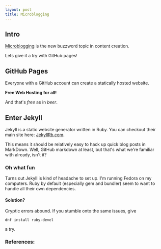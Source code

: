 ```yaml
---
layout: post
title: Microblogging
---
```


## Intro
[Microblogging](http://en.wikipedia.org/wiki/Microblogging) is the new buzzword topic in content creation. 

Lets give it a try with GitHub pages!

## GitHub Pages
Everyone with a GitHub account can create a statically hosted website. 

**Free Web Hosting for all!**

And that's *free* as in *beer*.

## Enter Jekyll
Jekyll is a static website generator written in Ruby. 
You can checkout their main site here: [JekyllRb.com](https://jekyllrb.com/).

This means it should be relatively easy to hack up quick blog posts in MarkDown. Well, GitHub markdown at least, but that's what we're familiar with already, isn't it?

### Oh what fun

Turns out Jekyll is kind of headache to set up. 
I'm running Fedora on my computers. 
Ruby by default (especially gem and bundler) seem to want to handle all their own dependencies.

#### Solution?

Cryptic errors abound. If you stumble onto the same issues, give 
```
dnf install ruby-devel
``` 
a try.

### References:
[](https://guides.github.com/features/pages/)
[](https://help.github.com/categories/customizing-github-pages/)
